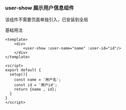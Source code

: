 ### user-show 展示用户信息组件

该组件不需要页面单独引入，已安装到全局

基础用法
```vue
<template>
    <div>
        <user-show :user-name="name" :user-id="id"/>
    </div>
</template>

<script>
export default {
  setup(){
    const name = '用户名';
    const id = '用户id';
    return {name , id};
  }
}
</script>
```
